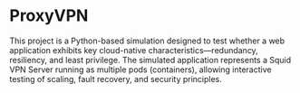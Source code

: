 # ProxyVPN
This project is a Python-based simulation designed to test whether a web application exhibits key cloud-native characteristics—redundancy, resiliency, and least privilege. The simulated application represents a Squid VPN Server running as multiple pods (containers), allowing interactive testing of scaling, fault recovery, and security principles.
